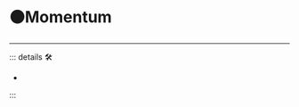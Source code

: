 # 🟠<motor>Momentum</motor>

---

<!-- =================================================== -->
<!-- =================================================== -->
<!-- =================================================== -->
<!-- =================================================== -->
<!-- =================================================== -->
::: details 🛠

-

:::
